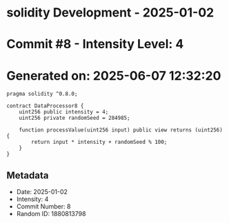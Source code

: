 ﻿# solidity Development - 2025-01-02
# Commit #8 - Intensity Level: 4
# Generated on: 2025-06-07 12:32:20
```solidity
pragma solidity ^0.8.0;

contract DataProcessor8 {
    uint256 public intensity = 4;
    uint256 private randomSeed = 284985;

    function processValue(uint256 input) public view returns (uint256) {
        return input * intensity + randomSeed % 100;
    }
}
```
## Metadata
- Date: 2025-01-02
- Intensity: 4
- Commit Number: 8
- Random ID: 1880813798
